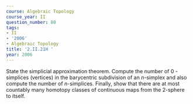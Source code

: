 ```yaml
---
course: Algebraic Topology
course_year: II
question_number: 80
tags:
- II
- '2006'
- Algebraic Topology
title: '2.II.21H '
year: 2006
---
```



State the simplicial approximation theorem. Compute the number of 0 -simplices (vertices) in the barycentric subdivision of an $n$-simplex and also compute the number of $n$-simplices. Finally, show that there are at most countably many homotopy classes of continuous maps from the 2-sphere to itself.